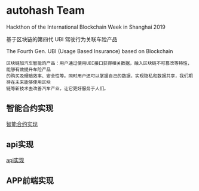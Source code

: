 # autohash Team
Hackthon of the International Blockchain Week in Shanghai 2019

基于区块链的第四代 UBI 驾驶行为关联车险产品


The Fourth Gen. UBI (Usage Based Insurance) based on Blockchain
```
区块链加汽车智能的产品：用户通过使用UBI接口获得相关数据，融入区块链不可篡改等特性，能够有效提升车险产品
的购买及理赔效率、安全性等。同时用户还可以掌握自己的数据，实现隐私和数据共享，我们期待在未来能够使用区块
链等新技术去改善汽车产业，让它更好服务于人们。
```

## 智能合约实现
[智能合约实现](https://github.com/IMRFeng/autohash/tree/master/UBI4智能合约实现)

## api实现
[api实现](https://github.com/IMRFeng/autohash/tree/master/UBI4_api)


## APP前端实现

